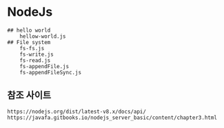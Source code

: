 # NodeJs
    ## hello world
        hellow-world.js
    ## File system
        fs-fs.js
        fs-write.js
        fs-read.js
        fs-appendFile.js
        fs-appendFileSync.js





## 참조 사이트
    https://nodejs.org/dist/latest-v8.x/docs/api/
    https://javafa.gitbooks.io/nodejs_server_basic/content/chapter3.html
